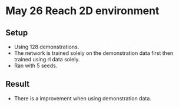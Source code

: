 # May 26 Reach 2D environment
## Setup
- Using 128 demonstrations.
- The network is trained solely on the demonstration data first then trained using rl data solely.
- Ran with 5 seeds.
## Result
- There is a improvement when using demonstration data.